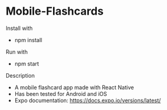 # Mobile-Flashcards

Install with 
- npm install

Run with
- npm start

Description
- A mobile flashcard app made with React Native
- Has been tested for Android and iOS
- Expo documentation: https://docs.expo.io/versions/latest/
